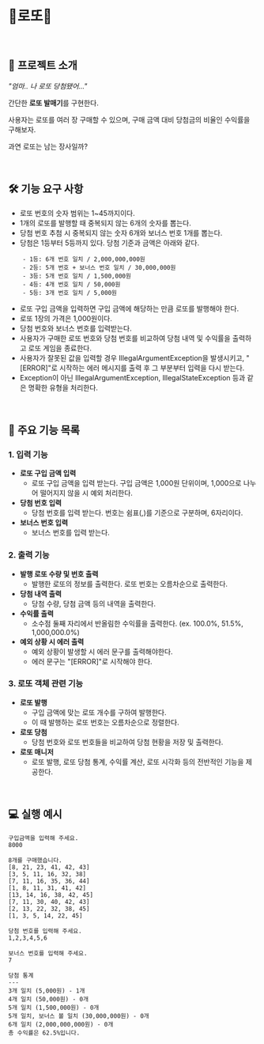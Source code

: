 # 🎉로또🎉

<br>

## 📌 프로젝트 소개
<p><i> "엄마.. 나 로또 당첨됐어..." </i></p>
<p>간단한 <b>로또 발매기</b>를 구현한다.</p>
<p>사용자는 로또를 여러 장 구매할 수 있으며, 구매 금액 대비 당첨금의 비율인 수익률을 구해보자.</p>
<p>과연 로또는 남는 장사일까?</p>

<br>

## 🛠️ 기능 요구 사항
* 로또 번호의 숫자 범위는 1~45까지이다.
* 1개의 로또를 발행할 때 중복되지 않는 6개의 숫자를 뽑는다.
* 당첨 번호 추첨 시 중복되지 않는 숫자 6개와 보너스 번호 1개를 뽑는다.
* 당첨은 1등부터 5등까지 있다. 당첨 기준과 금액은 아래와 같다.
```plaintext
    - 1등: 6개 번호 일치 / 2,000,000,000원
    - 2등: 5개 번호 + 보너스 번호 일치 / 30,000,000원
    - 3등: 5개 번호 일치 / 1,500,000원
    - 4등: 4개 번호 일치 / 50,000원
    - 5등: 3개 번호 일치 / 5,000원
```
* 로또 구입 금액을 입력하면 구입 금액에 해당하는 만큼 로또를 발행해야 한다.
* 로또 1장의 가격은 1,000원이다.
* 당첨 번호와 보너스 번호를 입력받는다.
* 사용자가 구매한 로또 번호와 당첨 번호를 비교하여 당첨 내역 및 수익률을 출력하고 로또 게임을 종료한다.
* 사용자가 잘못된 값을 입력할 경우 IllegalArgumentException을 발생시키고, "[ERROR]"로 시작하는 에러 메시지를 출력 후 그 부분부터 입력을 다시 받는다.
* Exception이 아닌 IllegalArgumentException, IllegalStateException 등과 같은 명확한 유형을 처리한다.


<br>

## 📝 주요 기능 목록

### 1. 입력 기능
- **로또 구입 금액 입력**
  - 로또 구입 금액을 입력 받는다. 구입 금액은 1,000원 단위이며, 1,000으로 나누어 떨어지지 않을 시 예외 처리한다.
- **당첨 번호 입력**
  - 당첨 번호를 입력 받는다. 번호는 쉼표(,)를 기준으로 구분하며, 6자리이다.
- **보너스 번호 입력**
  - 보너스 번호를 입력 받는다.

### 2. 출력 기능
- **발행 로또 수량 및 번호 출력**
  - 발행한 로또의 정보를 출력한다. 로또 번호는 오름차순으로 출력한다.
- **당첨 내역 출력**
  - 당첨 수량, 당첨 금액 등의 내역을 출력한다.
- **수익률 출력**
  - 소수점 둘째 자리에서 반올림한 수익률을 출력한다. (ex. 100.0%, 51.5%, 1,000,000.0%)
- **예외 상황 시 에러 출력**
  - 예외 상황이 발생할 시 에러 문구를 출력해야한다.
  - 에러 문구는 "[ERROR]"로 시작해야 한다.

### 3. 로또 객체 관련 기능
- **로또 발행**
  - 구입 금액에 맞는 로또 개수를 구하여 발행한다.
  - 이 때 발행하는 로또 번호는 오름차순으로 정렬한다.
- **로또 당첨**
  - 당첨 번호와 로또 번호들을 비교하여 당첨 현황을 저장 및 출력한다.
- **로또 매니저**
  - 로또 발행, 로또 당첨 통계, 수익률 계산, 로또 시각화 등의 전반적인 기능을 제공한다.

<br>

## 💻 실행 예시

```plaintext
구입금액을 입력해 주세요.
8000

8개를 구매했습니다.
[8, 21, 23, 41, 42, 43]
[3, 5, 11, 16, 32, 38]
[7, 11, 16, 35, 36, 44]
[1, 8, 11, 31, 41, 42]
[13, 14, 16, 38, 42, 45]
[7, 11, 30, 40, 42, 43]
[2, 13, 22, 32, 38, 45]
[1, 3, 5, 14, 22, 45]

당첨 번호를 입력해 주세요.
1,2,3,4,5,6

보너스 번호를 입력해 주세요.
7

당첨 통계
---
3개 일치 (5,000원) - 1개
4개 일치 (50,000원) - 0개
5개 일치 (1,500,000원) - 0개
5개 일치, 보너스 볼 일치 (30,000,000원) - 0개
6개 일치 (2,000,000,000원) - 0개
총 수익률은 62.5%입니다.
```